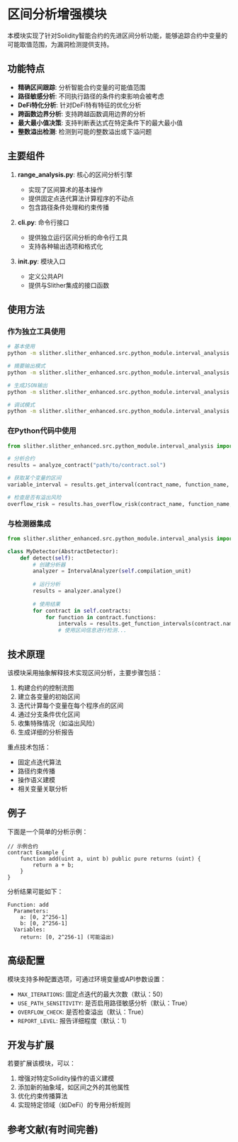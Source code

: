 # 区间分析增强模块

本模块实现了针对Solidity智能合约的先进区间分析功能，能够追踪合约中变量的可能取值范围，为漏洞检测提供支持。

## 功能特点

- **精确区间跟踪**: 分析智能合约变量的可能值范围
- **路径敏感分析**: 不同执行路径的条件约束影响会被考虑
- **DeFi特化分析**: 针对DeFi特有特征的优化分析
- **跨函数边界分析**: 支持跨越函数调用边界的分析
- **最大最小值决策**: 支持判断表达式在特定条件下的最大最小值
- **整数溢出检测**: 检测到可能的整数溢出或下溢问题

## 主要组件

1. **range_analysis.py**: 核心的区间分析引擎
   - 实现了区间算术的基本操作 
   - 提供固定点迭代算法计算程序的不动点
   - 包含路径条件处理和约束传播

2. **cli.py**: 命令行接口
   - 提供独立运行区间分析的命令行工具
   - 支持各种输出选项和格式化

3. **__init__.py**: 模块入口
   - 定义公共API
   - 提供与Slither集成的接口函数

## 使用方法

### 作为独立工具使用

```bash
# 基本使用
python -m slither.slither_enhanced.src.python_module.interval_analysis.cli contract.sol

# 摘要输出模式
python -m slither.slither_enhanced.src.python_module.interval_analysis.cli contract.sol --summary

# 生成JSON输出
python -m slither.slither_enhanced.src.python_module.interval_analysis.cli contract.sol --json output.json

# 调试模式
python -m slither.slither_enhanced.src.python_module.interval_analysis.cli contract.sol --debug
```

### 在Python代码中使用

```python
from slither.slither_enhanced.src.python_module.interval_analysis import analyze_contract

# 分析合约
results = analyze_contract("path/to/contract.sol")

# 获取某个变量的区间
variable_interval = results.get_interval(contract_name, function_name, variable_name)

# 检查是否有溢出风险
overflow_risk = results.has_overflow_risk(contract_name, function_name, variable_name)
```

### 与检测器集成

```python
from slither.slither_enhanced.src.python_module.interval_analysis import IntervalAnalyzer

class MyDetector(AbstractDetector):
    def detect(self):
        # 创建分析器
        analyzer = IntervalAnalyzer(self.compilation_unit)
        
        # 运行分析
        results = analyzer.analyze()
        
        # 使用结果
        for contract in self.contracts:
            for function in contract.functions:
                intervals = results.get_function_intervals(contract.name, function.name)
                # 使用区间信息进行检测...
```

## 技术原理

该模块采用抽象解释技术实现区间分析，主要步骤包括：

1. 构建合约的控制流图
2. 建立各变量的初始区间
3. 迭代计算每个变量在每个程序点的区间
4. 通过分支条件优化区间
5. 收集特殊情况（如溢出风险）
6. 生成详细的分析报告

重点技术包括：
- 固定点迭代算法
- 路径约束传播
- 操作语义建模
- 相关变量关联分析

## 例子

下面是一个简单的分析示例：

```solidity
// 示例合约
contract Example {
    function add(uint a, uint b) public pure returns (uint) {
        return a + b;
    }
}
```

分析结果可能如下：

```
Function: add
  Parameters:
    a: [0, 2^256-1]
    b: [0, 2^256-1]
  Variables:
    return: [0, 2^256-1] (可能溢出)
```

## 高级配置

模块支持多种配置选项，可通过环境变量或API参数设置：

- `MAX_ITERATIONS`: 固定点迭代的最大次数（默认：50）
- `USE_PATH_SENSITIVITY`: 是否启用路径敏感分析（默认：True）
- `OVERFLOW_CHECK`: 是否检查溢出（默认：True）
- `REPORT_LEVEL`: 报告详细程度（默认：1）

## 开发与扩展

若要扩展该模块，可以：

1. 增强对特定Solidity操作的语义建模
2. 添加新的抽象域，如区间之外的其他属性
3. 优化约束传播算法
4. 实现特定领域（如DeFi）的专用分析规则

## 参考文献(有时间完善)
